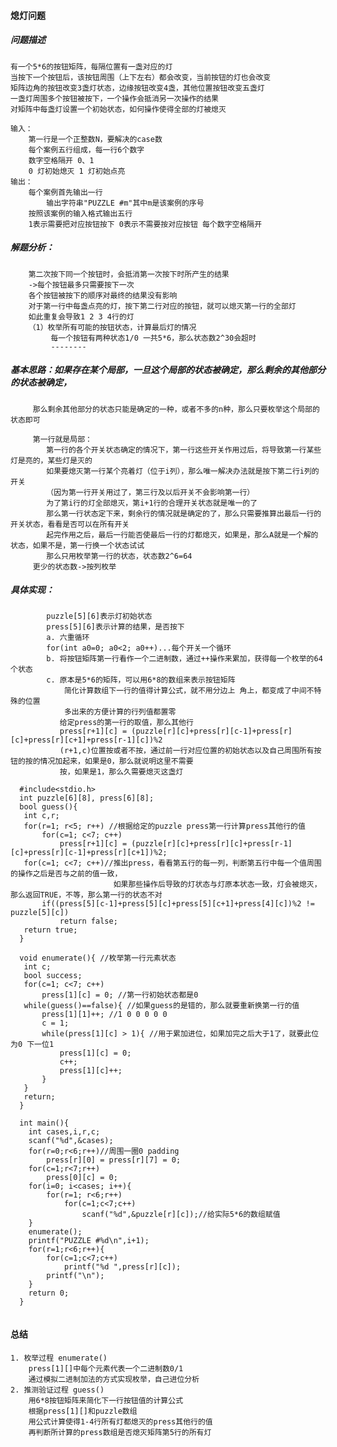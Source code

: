 #### 熄灯问题

##### 问题描述
    有一个5*6的按钮矩阵，每隔位置有一盏对应的灯  
    当按下一个按钮后，该按钮周围（上下左右）都会改变，当前按钮的灯也会改变
    矩阵边角的按钮改变3盏灯状态，边缘按钮改变4盏，其他位置按钮改变五盏灯
    一盏灯周围多个按钮被按下，一个操作会抵消另一次操作的结果
    对矩阵中每盏灯设置一个初始状态，如何操作使得全部的灯被熄灭
    
    输入：
        第一行是一个正整数N，要解决的case数
        每个案例五行组成，每一行6个数字
        数字空格隔开 0、1
        0 灯初始熄灭 1 灯初始点亮
    输出：
        每个案例首先输出一行
            输出字符串"PUZZLE #m"其中m是该案例的序号
        按照该案例的输入格式输出五行
        1表示需要把对应按钮按下 0表示不需要按对应按钮 每个数字空格隔开
        
##### 解题分析：
        第二次按下同一个按钮时，会抵消第一次按下时所产生的结果
        ->每个按钮最多只需要按下一次
        各个按钮被按下的顺序对最终的结果没有影响
        对于第一行中每盏点亮的灯，按下第二行对应的按钮，就可以熄灭第一行的全部灯
        如此重复会导致1 2 3 4行的灯
        （1）枚举所有可能的按钮状态，计算最后灯的情况
             每一个按钮有两种状态1/0 一共5*6，那么状态数2^30会超时
             --------
##### 基本思路：如果存在某个局部，一旦这个局部的状态被确定，那么剩余的其他部分的状态被确定，
         那么剩余其他部分的状态只能是确定的一种，或者不多的n种，那么只要枚举这个局部的状态即可
         
         第一行就是局部：
            第一行的各个开关状态确定的情况下，第一行这些开关作用过后，将导致第一行某些灯是亮的，某些灯是灭的
            如果要熄灭第一行某个亮着灯（位于i列），那么唯一解决办法就是按下第二行i列的开关
            （因为第一行开关用过了，第三行及以后开关不会影响第一行）
            为了第i行的灯全部熄灭，第i+1行的合理开关状态就是唯一的了
            那么第一行状态定下来，剩余行的情况就是确定的了，那么只需要推算出最后一行的开关状态，看看是否可以在所有开关
            起完作用之后，最后一行能否使最后一行的灯都熄灭，如果是，那么A就是一个解的状态，如果不是，第一行换一个状态试试
            那么只用枚举第一行的状态，状态数2^6=64
         更少的状态数->按列枚举
         
##### 具体实现：
            puzzle[5][6]表示灯初始状态
            press[5][6]表示计算的结果，是否按下
            a. 六重循环
            for(int a0=0; a0<2; a0++)...每个开关一个循环
            b. 将按钮矩阵第一行看作一个二进制数，通过++操作来累加，获得每一个枚举的64个状态
            c. 原本是5*6的矩阵，可以用6*8的数组来表示按钮矩阵
                简化计算数组下一行的值得计算公式，就不用分边上 角上，都变成了中间不特殊的位置
                多出来的方便计算的行列值都置零
               给定press的第一行的取值，那么其他行
               press[r+1][c] = (puzzle[r][c]+press[r][c-1]+press[r][c]+press[r][c+1]+press[r-1][c])%2
               (r+1,c)位置按或者不按，通过前一行对应位置的初始状态以及自己周围所有按钮的按的情况加起来，如果是0，那么就说明这里不需要
               按，如果是1，那么久需要熄灭这盏灯
               
               
```
  #include<stdio.h>
  int puzzle[6][8], press[6][8];
  bool guess(){
   int c,r;
   for(r=1; r<5; r++) //根据给定的puzzle press第一行计算press其他行的值
       for(c=1; c<7; c++)
           press[r+1][c] = (puzzle[r][c]+press[r][c]+press[r-1][c]+press[r][c-1]+press[r][c+1])%2;
   for(c=1; c<7; c++)//推出press，看看第五行的每一列，判断第五行中每一个值周围的操作之后是否与之前的值一致，
                       如果那些操作后导致的灯状态与灯原本状态一致，灯会被熄灭，那么返回TRUE，不等，那么第一行的状态不对
       if((press[5][c-1]+press[5][c]+press[5][c+1]+press[4][c])%2 != puzzle[5][c])
           return false;
   return true;
  }

  void enumerate(){ //枚举第一行元素状态
   int c;
   bool success;
   for(c=1; c<7; c++)
       press[1][c] = 0; //第一行初始状态都是0
   while(guess()==false){ //如果guess的是错的，那么就要重新换第一行的值
       press[1][1]++; //1 0 0 0 0 0 
       c = 1;
       while(press[1][c] > 1){ //用于累加进位，如果加完之后大于1了，就要此位为0 下一位1 
           press[1][c] = 0;
           c++;
           press[1][c]++;
       }
   }
   return;
  }
  
  int main(){
    int cases,i,r,c;
    scanf("%d",&cases);
    for(r=0;r<6;r++)//周围一圈0 padding
        press[r][0] = press[r][7] = 0;
    for(c=1;r<7;r++)
        press[0][c] = 0;
    for(i=0; i<cases; i++){
        for(r=1; r<6;r++)
            for(c=1;c<7;c++)
                scanf("%d",&puzzle[r][c]);//给实际5*6的数组赋值
    }
    enumerate();
    printf("PUZZLE #%d\n",i+1);
    for(r=1;r<6;r++){
        for(c=1;c<7;c++)
            printf("%d ",press[r][c]);
        printf("\n");
    }
    return 0;
  }
  
```

#### 总结
    1. 枚举过程 enumerate()
        press[1][]中每个元素代表一个二进制数0/1
        通过模拟二进制加法的方式实现枚举，自己进位分析
    2. 推测验证过程 guess()
        用6*8按钮矩阵来简化下一行按钮值的计算公式
        根据press[1][]和puzzle数组
        用公式计算使得1-4行所有灯都熄灭的press其他行的值
        再判断所计算的press数组是否熄灭矩阵第5行的所有灯
    
